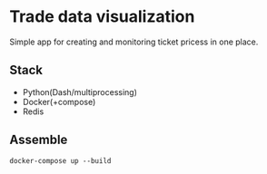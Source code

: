 # Trade data visualization

Simple app for creating and monitoring ticket pricess in one place.

## Stack

* Python(Dash/multiprocessing)
* Docker(+compose)
* Redis

## Assemble

`docker-compose up --build`
